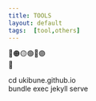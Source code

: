 ```yaml
---
title: TOOLS
layout: default
tags:  [tool,others]
---
```


🔴🟠🟡🟢🔵🟣  
🌷

cd ukibune.github.io  
bundle exec jekyll serve
